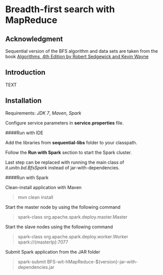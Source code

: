 Breadth-first search with MapReduce
==============

Acknowledgment
-------

Sequential version of the BFS algorithm and data sets are taken from the book [Algorithms, 4th Edition by Robert Sedgewick and Kevin Wayne](http://algs4.cs.princeton.edu/home/)

Introduction
-------

TEXT

Installation
-------
Requirements: *JDK 7*, *Maven*, *Spark*

Configure service parameters in **service.properties** file.

####Run with IDE

Add the libraries from **sequential-libs** folder to your classpath.

Follow the **Run with Spark** section to start the Spark cluster.

Last step can be replaced with running the main class of *it.unitn.bd.BfsSpark* instead of jar-with-dependencies.

####Run with Spark

Clean-install application with Maven
> mvn clean install

Start the master node by using the following command
> spark-class org.apache.spark.deploy.master.Master

Start the slave nodes using the following command
> spark-class org.apache.spark.deploy.worker.Worker spark://{masterIp}:7077

Submit Spark application from the JAR folder
> spark-submit BFS-wit-hMapReduce-${version}-jar-with-dependencies.jar